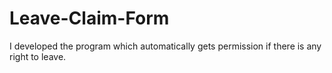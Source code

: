 # Leave-Claim-Form
I developed the program which automatically gets permission if there is any right to leave.
